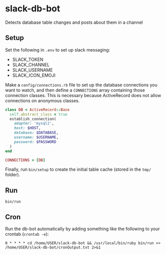 # slack-db-bot

Detects database table changes and posts about them in a channel

## Setup

Set the following in `.env` to set up slack messaging:

* SLACK_TOKEN
* SLACK_CHANNEL
* SLACK_USERNAME
* SLACK_ICON_EMOJI

Make a `config/connections.rb` file to set up the database connections you want
to watch, and then define a `CONNECTIONS` array containing those connection
classes. This is necessary because ActiveRecord does not allow connections on
anonymous classes.

```ruby
class DB < ActiveRecord::Base
  self.abstract_class = true
  establish_connection(
    adapter: 'mysql2',
    host: $HOST,
    database: $DATABASE,
    username: $USERNAME,
    password: $PASSWORD
  )
end

CONNECTIONS = [DB]
```

Finally, run `bin/setup` to create the initial table cache (stored in the
`tmp/` folder).

## Run

```
bin/run
```

## Cron

Run the db-bot automatically by adding something like the following to your
crontab (`crontab -e`):

```
0 * * * * cd /home/USER/slack-db-bot && /usr/local/bin/ruby bin/run >> /home/USER/slack-db-bot/cronOutput.txt 2>&1
```
